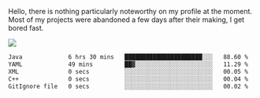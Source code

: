 Hello, there is nothing particularly noteworthy on my profile at the moment.
Most of my projects were abandoned a few days after their making, I get bored fast.

![](http://github-profile-summary-cards.vercel.app/api/cards/profile-details?username=devgksx&theme=github_dark)

<!--START_SECTION:waka-->

```txt
Java             6 hrs 30 mins   ██████████████████████░░░   88.60 %
YAML             49 mins         ██▓░░░░░░░░░░░░░░░░░░░░░░   11.29 %
XML              0 secs          ░░░░░░░░░░░░░░░░░░░░░░░░░   00.05 %
C++              0 secs          ░░░░░░░░░░░░░░░░░░░░░░░░░   00.04 %
GitIgnore file   0 secs          ░░░░░░░░░░░░░░░░░░░░░░░░░   00.02 %
```

<!--END_SECTION:waka-->
